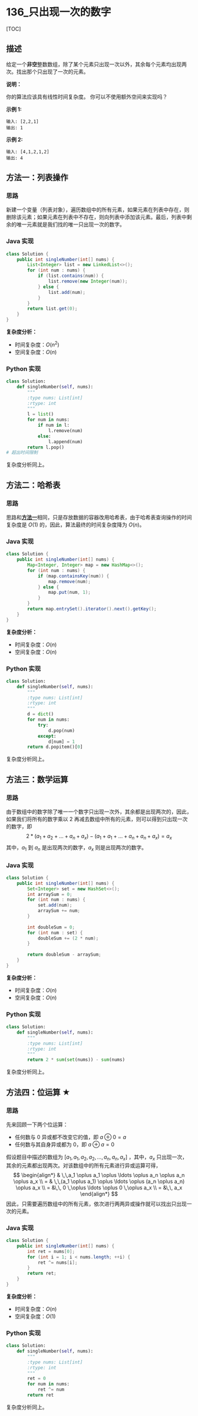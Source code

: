# 136_只出现一次的数字

[TOC]

## 描述

给定一个**非空**整数数组，除了某个元素只出现一次以外，其余每个元素均出现两次。找出那个只出现了一次的元素。

**说明：**

你的算法应该具有线性时间复杂度。 你可以不使用额外空间来实现吗？

**示例 1:**

```
输入: [2,2,1]
输出: 1
```

**示例 2:**

```
输入: [4,1,2,1,2]
输出: 4
```

## 方法一：列表操作

### 思路

新建一个变量（列表对象），遍历数组中的所有元素，如果元素在列表中存在，则删除该元素；如果元素在列表中不存在，则向列表中添加该元素。最后，列表中剩余的唯一元素就是我们找的唯一只出现一次的数字。

### Java 实现

```java
class Solution {
    public int singleNumber(int[] nums) {
        List<Integer> list = new LinkedList<>();
        for (int num : nums) {
            if (list.contains(num)) {
                list.remove(new Integer(num));
            } else {
                list.add(num);
            }
        }
        return list.get(0);
    }
}
```

**复杂度分析：**

- 时间复杂度：$O(n^2)$
- 空间复杂度：$O(n)$

### Python 实现

```python
class Solution:
    def singleNumber(self, nums):
        """
        :type nums: List[int]
        :rtype: int
        """
        l = list()
        for num in nums:
            if num in l:
                l.remove(num)
            else:
                l.append(num)
        return l.pop()
# 超出时间限制
```

复杂度分析同上。

## 方法二：哈希表

### 思路

思路和<u>**方法一**</u>相同，只是存放数据的容器改用哈希表，由于哈希表查询操作的时间复杂度是 $O(1)$ 的，因此，算法最终的时间复杂度降为 $O(n)$。

### Java 实现

```java
class Solution {
    public int singleNumber(int[] nums) {
        Map<Integer, Integer> map = new HashMap<>();
        for (int num : nums) {
            if (map.containsKey(num)) {
                map.remove(num);
            } else {
                map.put(num, 1);
            }
        }
        return map.entrySet().iterator().next().getKey();
    }
}
```

**复杂度分析：**

- 时间复杂度：$O(n)$
- 空间复杂度：$O(n)$

### Python 实现

```python
class Solution:
    def singleNumber(self, nums):
        """
        :type nums: List[int]
        :rtype: int
        """
        d = dict()
        for num in nums:
            try:
                d.pop(num)
            except:
                d[num] = 1
        return d.popitem()[0]
```

复杂度分析同上。

## 方法三：数学运算

### 思路

由于数组中的数字除了唯一一个数字只出现一次外，其余都是出现两次的，因此，如果我们将所有的数字乘以 2 再减去数组中所有的元素，则可以得到只出现一次的数字，即
$$
2 * (a_1 + a_2 + \ldots + a_n + a_x) - (a_1 + a_1 + \ldots + a_n + a_n + a_x) = a_x
$$
其中，$a_1$ 到 $a_n$ 是出现两次的数字，$a_x$ 则是出现两次的数字。

### Java 实现

```java
class Solution {
    public int singleNumber(int[] nums) {
        Set<Integer> set = new HashSet<>();
        int arraySum = 0;
        for (int num : nums) {
            set.add(num);
            arraySum += num;
        }
        
        int doubleSum = 0;
        for (int num : set) {
            doubleSum += (2 * num);
        }
        
        return doubleSum - arraySum;
    }
}
```

**复杂度分析：**

- 时间复杂度：$O(n)$
- 空间复杂度：$O(n)$

### Python 实现

```python
class Solution:
    def singleNumber(self, nums):
        """
        :type nums: List[int]
        :rtype: int
        """
        return 2 * sum(set(nums)) - sum(nums)
```

复杂度分析同上。

## 方法四：位运算 ★

### 思路

先来回顾一下两个位运算：

- 任何数与 0 异或都不改变它的值，即 $a \oplus 0 = a$
- 任何数与其自身异或都为 0，即 $a \oplus a = 0$

假设题目中描述的数组为 $[a_1,\, a_1,\, a_2,\, a_2,\, \ldots,\, a_n,\, a_n,\, a_x]$ ，其中，$a_x$ 只出现一次，其余的元素都出现两次。对该数组中的所有元素进行异或运算可得，
$$
\begin{align*}
& \,\,a_1 \oplus a_1 \oplus \ldots \oplus a_n \oplus a_n \oplus a_x \\
= & \,\,(a_1 \oplus a_1) \oplus \ldots \oplus (a_n \oplus a_n) \oplus a_x \\
= &\,\, 0 \,\oplus \ldots \oplus 0 \,\oplus a_x \\
= &\,\, a_x
\end{align*}
$$
因此，只需要遍历数组中的所有元素，依次进行两两异或操作就可以找出只出现一次的元素。

### Java 实现

```java
class Solution {
    public int singleNumber(int[] nums) {
        int ret = nums[0];
        for (int i = 1; i < nums.length; ++i) {
            ret ^= nums[i];
        }
        return ret;
    }
}
```

**复杂度分析：**

- 时间复杂度：$O(n)$
- 空间复杂度：$O(1)$

### Python 实现

```python
class Solution:
    def singleNumber(self, nums):
        """
        :type nums: List[int]
        :rtype: int
        """
        ret = 0
        for num in nums:
            ret ^= num
        return ret
```

复杂度分析同上。